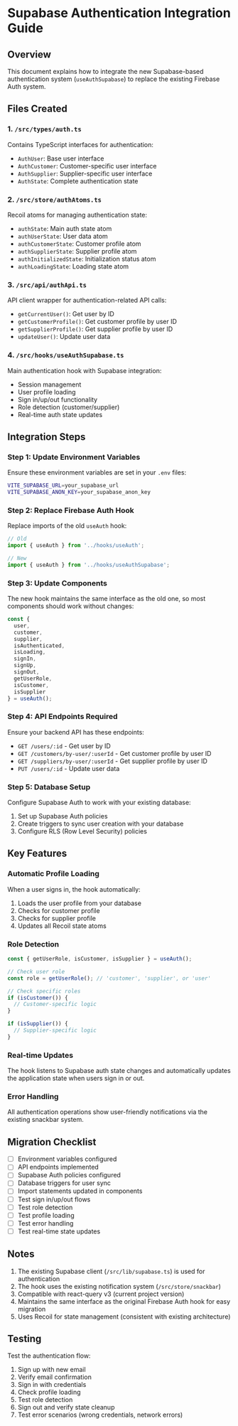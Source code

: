 # Supabase Authentication Integration Guide

## Overview

This document explains how to integrate the new Supabase-based authentication system (`useAuthSupabase`) to replace the existing Firebase Auth system.

## Files Created

### 1. `/src/types/auth.ts`

Contains TypeScript interfaces for authentication:

- `AuthUser`: Base user interface
- `AuthCustomer`: Customer-specific user interface
- `AuthSupplier`: Supplier-specific user interface  
- `AuthState`: Complete authentication state

### 2. `/src/store/authAtoms.ts`

Recoil atoms for managing authentication state:

- `authState`: Main auth state atom
- `authUserState`: User data atom
- `authCustomerState`: Customer profile atom
- `authSupplierState`: Supplier profile atom
- `authInitializedState`: Initialization status atom
- `authLoadingState`: Loading state atom

### 3. `/src/api/authApi.ts`

API client wrapper for authentication-related API calls:

- `getCurrentUser()`: Get user by ID
- `getCustomerProfile()`: Get customer profile by user ID
- `getSupplierProfile()`: Get supplier profile by user ID
- `updateUser()`: Update user data

### 4. `/src/hooks/useAuthSupabase.ts`

Main authentication hook with Supabase integration:

- Session management
- User profile loading
- Sign in/up/out functionality
- Role detection (customer/supplier)
- Real-time auth state updates

## Integration Steps

### Step 1: Update Environment Variables

Ensure these environment variables are set in your `.env` files:

```bash
VITE_SUPABASE_URL=your_supabase_url
VITE_SUPABASE_ANON_KEY=your_supabase_anon_key
```

### Step 2: Replace Firebase Auth Hook

Replace imports of the old `useAuth` hook:

```typescript
// Old
import { useAuth } from '../hooks/useAuth';

// New
import { useAuth } from '../hooks/useAuthSupabase';
```

### Step 3: Update Components

The new hook maintains the same interface as the old one, so most components should work without changes:

```typescript
const {
  user,
  customer,
  supplier,
  isAuthenticated,
  isLoading,
  signIn,
  signUp,
  signOut,
  getUserRole,
  isCustomer,
  isSupplier
} = useAuth();
```

### Step 4: API Endpoints Required

Ensure your backend API has these endpoints:

- `GET /users/:id` - Get user by ID
- `GET /customers/by-user/:userId` - Get customer profile by user ID
- `GET /suppliers/by-user/:userId` - Get supplier profile by user ID
- `PUT /users/:id` - Update user data

### Step 5: Database Setup

Configure Supabase Auth to work with your existing database:

1. Set up Supabase Auth policies
2. Create triggers to sync user creation with your database
3. Configure RLS (Row Level Security) policies

## Key Features

### Automatic Profile Loading

When a user signs in, the hook automatically:

1. Loads the user profile from your database
2. Checks for customer profile
3. Checks for supplier profile
4. Updates all Recoil state atoms

### Role Detection

```typescript
const { getUserRole, isCustomer, isSupplier } = useAuth();

// Check user role
const role = getUserRole(); // 'customer', 'supplier', or 'user'

// Check specific roles
if (isCustomer()) {
  // Customer-specific logic
}

if (isSupplier()) {
  // Supplier-specific logic
}
```

### Real-time Updates

The hook listens to Supabase auth state changes and automatically updates the application state when users sign in or out.

### Error Handling

All authentication operations show user-friendly notifications via the existing snackbar system.

## Migration Checklist

- [ ] Environment variables configured
- [ ] API endpoints implemented
- [ ] Supabase Auth policies configured
- [ ] Database triggers for user sync
- [ ] Import statements updated in components
- [ ] Test sign in/up/out flows
- [ ] Test role detection
- [ ] Test profile loading
- [ ] Test error handling
- [ ] Test real-time state updates

## Notes

1. The existing Supabase client (`/src/lib/supabase.ts`) is used for authentication
2. The hook uses the existing notification system (`/src/store/snackbar`)
3. Compatible with react-query v3 (current project version)
4. Maintains the same interface as the original Firebase Auth hook for easy migration
5. Uses Recoil for state management (consistent with existing architecture)

## Testing

Test the authentication flow:

1. Sign up with new email
2. Verify email confirmation
3. Sign in with credentials
4. Check profile loading
5. Test role detection
6. Sign out and verify state cleanup
7. Test error scenarios (wrong credentials, network errors)
